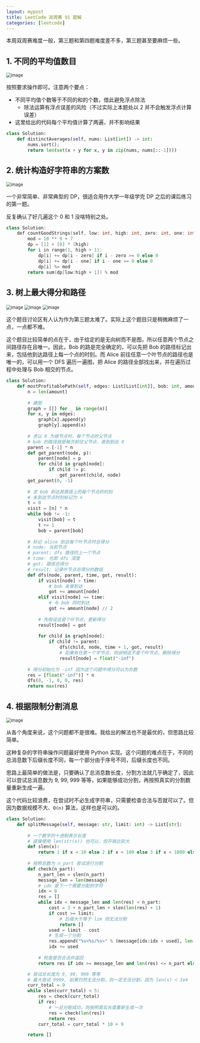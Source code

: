 ```yaml
---
layout: mypost
title: LeetCode 双周赛 91 题解
categories: [leetcode]
---
```


本周双周赛难度一般，第三题和第四题难度差不多，第三题甚至要麻烦一些。

## 1. 不同的平均值数目

<img src="../../posts/2022-leetcode/lc-bwk-91-p1.png" alt="image" style="zoom:80%;" />

按照要求操作即可。注意两个要点：

- 不同平均值个数等于不同的和的个数，借此避免浮点除法
  - 除法运算有浮点误差的风险（不过实际上本题处以 2 并不会触发浮点计算误差）
- 这里给出的代码每个平均值计算了两遍，并不影响结果

```py
class Solution:
    def distinctAverages(self, nums: List[int]) -> int:
        nums.sort();
        return len(set(x + y for x, y in zip(nums, nums[::-1])))
```

## 2. 统计构造好字符串的方案数

<img src="../../posts/2022-leetcode/lc-bwk-91-p2.png" alt="image" style="zoom:80%;" />

一个非常简单、非常典型的 DP，很适合用作大学一年级学完 DP 之后的课后练习的第一题。

反复确认了好几遍这个 0 和 1 没啥特别之处。

```cpp
class Solution:
    def countGoodStrings(self, low: int, high: int, zero: int, one: int) -> int:
        mod = 10 ** 9 + 7
        dp = [1] + [0] * (high)
        for i in range(1, high + 1):
            dp[i] += dp[i - zero] if i - zero >= 0 else 0
            dp[i] += dp[i - one] if i - one >= 0 else 0
            dp[i] %= mod
        return sum(dp[low:high + 1]) % mod
```

## 3. 树上最大得分和路径

<img src="../../posts/2022-leetcode/lc-bwk-91-p3-1.png" alt="image" style="zoom:80%;" />
<img src="../../posts/2022-leetcode/lc-bwk-91-p3-2.png" alt="image" style="zoom:80%;" />
<img src="../../posts/2022-leetcode/lc-bwk-91-p3-3.png" alt="image" style="zoom:80%;" />

这个题目讨论区有人认为作为第三题太难了。实际上这个题目只是稍微麻烦了一点，一点都不难。

这个题目比较简单的点在于，由于给定的是无向树而不是图，所以任意两个节点之间路径存在且唯一。因此，Bob 的路是完全确定的，可以先把 Bob 的路径标记出来，包括他到达路径上每一个点的时刻。而 Alice 前往任意一个叶节点的路径也是唯一的，可以用一个 DFS 遍历一遍图，把 Alice 的路径全部找出来，并在遍历过程中处理与 Bob 相交的节点。

```py
class Solution:
    def mostProfitablePath(self, edges: List[List[int]], bob: int, amount: List[int]) -> int:
        n = len(amount)
        
        # 建图
        graph = [[] for _ in range(n)]
        for x, y in edges:
            graph[x].append(y)
            graph[y].append(x)
        
        # 求以 0 为根节点时，每个节点的父节点
        # bob 的路径就是每次前往父节点，直到到达 0
        parent = [-1] * n
        def get_parent(node, p):
            parent[node] = p
            for child in graph[node]:
                if child != p:
                    get_parent(child, node)
        get_parent(0, -1)
        
        # 求 bob 到达其路径上的每个节点的时刻
        # 未到达节点时刻标记为 n
        t = 0
        visit = [n] * n
        while bob != -1:
            visit[bob] = t
            t += 1
            bob = parent[bob]
        
        # 标记 alice 到达每个叶节点时总得分
        # node: 当前节点
        # parent: dfs 路径的上一个节点
        # time: 也即 dfs 深度
        # got: 路径总得分
        # result: 记录叶节点总得分的数组
        def dfs(node, parent, time, got, result):
            if visit[node] > time:
                # bob 未曾到达
                got += amount[node]
            elif visit[node] == time:
                # 与 bob 同时到达
                got += amount[node] // 2
            
            # 先假设这是个叶节点，更新得分
            result[node] = got
            
            for child in graph[node]:
                if child != parent:
                    dfs(child, node, time + 1, got, result)
                    # 如果有任意一个字节点，则说明这不是个叶节点，删除得分
                    result[node] = float("-inf")
        
        # 得分初始化为 -inf 因为这个问题中得分可以为负数
        res = [float("-inf")] * n
        dfs(0, -1, 0, 0, res)
        return max(res)
```

## 4. 根据限制分割消息

<img src="../../posts/2022-leetcode/lc-bwk-91-p4.png" alt="image" style="zoom:80%;" />

从各个角度来说，这个问题都不是很难。我给出的解法也不是最优的，但思路比较简单。

这种复杂的字符串操作问题最好使用 Python 实现。这个问题的难点在于，不同的总消息数下后缀长度不同，每一个部分由于序号不同，后缀长度也不同。

思路上最简单的做法是，只要确认了总消息数长度，分割方法就几乎确定了，因此可以尝试总消息数为 9, 99, 999 等等，如果能够成功分割，再按照真实的分割数量重新生成一遍。

这个代码比较浪费，在尝试时不必生成字符串，只需要检查合法与否就可以了。但因为数据规模不大、`O(n)` 算法，这样也是可以的。

```py
class Solution:
    def splitMessage(self, message: str, limit: int) -> List[str]:
        
        # 一个数字的十进制表示长度
        # 直接使用 len(str(x)) 也可以，但开销比较大
        def slen(x):
            return 1 if x < 10 else 2 if x < 100 else 3 if x < 1000 else 4 if x < 10000 else 5
        
        # 按照总数为 n_part 尝试进行分割
        def check(n_part):
            n_part_len = slen(n_part)
            message_len = len(message)
            # idx 是下一个需要分配的字符
            idx = 0
            res = []
            while idx < message_len and len(res) < n_part:
                cost = 3 + n_part_len + slen(len(res) + 1)
                if cost >= limit:
                    # 后缀大于等于 lim 则无法分割
                    return []
                used = limit - cost
                # 生成一个分割
                res.append("%s<%s/%s>" % (message[idx:idx + used], len(res) + 1, n_part))
                idx += used
            
            # 检查是否合法并返回
            return res if idx >= message_len and len(res) <= n_part else []

        # 尝试总长度为 9, 99, 999 等等
        # 最大尝试 9999, 如果仍然无法分割，则一定无法分割，因为 len(s) < 1e4
        curr_total = 9
        while slen(curr_total) < 5:
            res = check(curr_total)
            if res:
                # 一旦分割成功，则按照真实长度重新生成一次
                res = check(len(res))
                return res
            curr_total = curr_total * 10 + 9

        return []
```

